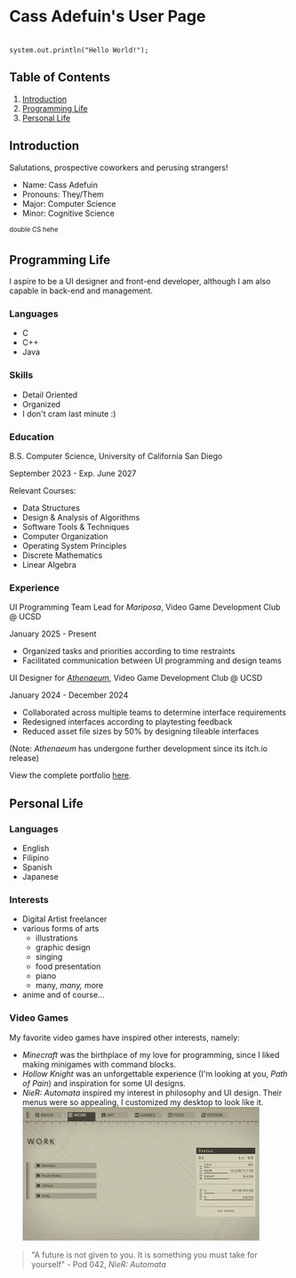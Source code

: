 # Cass Adefuin's User Page

```

system.out.println("Hello World!");

```
## Table of Contents
1. [Introduction](#introduction)
2. [Programming Life](#programming-life)
3. [Personal Life](#personal-life)

## Introduction
Salutations, prospective coworkers and perusing strangers!
- Name: Cass Adefuin
- Pronouns: They/Them
- Major: Computer Science
- Minor: Cognitive Science

<sup> double CS hehe </sup>

## Programming Life
I aspire to be a UI designer and front-end developer, although I am also capable in back-end and management.
### Languages
- C
- C++
- Java
### Skills
- Detail Oriented
- Organized
- I don't cram last minute :\)
### Education
B.S. Computer Science, University of California San Diego

September 2023 - Exp. June 2027

Relevant Courses:
- Data Structures
- Design & Analysis of Algorithms
- Software Tools & Techniques
- Computer Organization
- Operating System Principles
- Discrete Mathematics
- Linear Algebra
### Experience
UI Programming Team Lead for *Mariposa*, Video Game Development Club @ UCSD

January 2025 - Present

- Organized tasks and priorities according to time restraints 
- Facilitated communication between UI programming and design teams

UI Designer for *[Athenaeum](https://ethancreek.itch.io/athenaeum)*, Video Game Development Club @ UCSD

January 2024 - December 2024

- Collaborated across multiple teams to determine interface requirements
- Redesigned interfaces according to playtesting feedback
- Reduced asset file sizes by 50% by designing tileable interfaces

(Note: *Athenaeum* has undergone further development since its itch.io release)

View the complete portfolio [here](vgdc.md).

## Personal Life

### Languages
- English
- Filipino
- Spanish
- Japanese
### Interests
- Digital Artist freelancer
- various forms of arts
  - illustrations
  - graphic design
  - singing
  - food presentation
  - piano
  - many, *many,* more
- anime
and of course...

### Video Games
My favorite video games have inspired other interests, namely:
- *Minecraft* was the birthplace of my love for programming, since I liked making minigames with command blocks.
- *Hollow Knight* was an unforgettable experience (I'm looking at you, *Path of Pain*) and inspiration for some UI designs.
- *NieR: Automata* inspired my interest in philosophy and UI design. Their menus were so appealing, I customized my desktop to look like it.
<picture> ![NieR themed desktop](https://github.com/cadefuin/cse110-lab1/blob/vs-code-ui/images/nier-desktop-sample.gif) </picture>

> "A future is not given to you. It is something you must take for yourself"
> \- Pod 042, *NieR: Automata*
